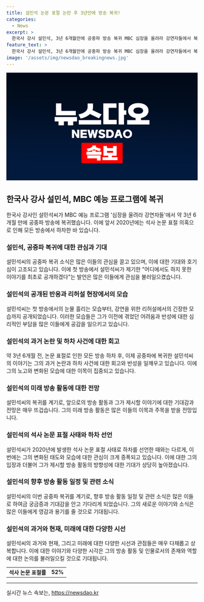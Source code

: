 ```yaml
---
title: 설민석 논문 표절 논란 후 3년만에 방송 복귀!
categories:
  - News
excerpt: >
  한국사 강사 설민석, 3년 6개월만에 공중파 방송 복귀 MBC 심장을 울려라 강연자들에서 복귀한 설민석. 약 3년 6개월 전 논문 표절 논란 이후 처음 공중파 방송에 등장. 박명수와의 대화에서 긴장을 드러내며 강의 예고. 전체 강의는 19일 방영 예정. 2020년 표절 사과 후 방송 하차한 뒤, 이집트 클레오파트라 관련 역사 왜곡논란과 함께 논란에 휩싸였던 그에게 관심이 쏠릴 전망.
feature_text: >
  한국사 강사 설민석, 3년 6개월만에 공중파 방송 복귀 MBC 심장을 울려라 강연자들에서 복귀한 설민석. 약 3년 6개월 전 논문 표절 논란 이후 처음 공중파 방송에 등장. 박명수와의 대화에서 긴장을 드러내며 강의 예고. 전체 강의는 19일 방영 예정. 2020년 표절 사과 후 방송 하차한 뒤, 이집트 클레오파트라 관련 역사 왜곡논란과 함께 논란에 휩싸였던 그에게 관심이 쏠릴 전망.
image: '/assets/img/newsdao_breakingnews.jpg'
---
```


<p><img src="/assets/img/newsdao_breakingnews.jpg" alt="bookingtag 속보" /></p>

<h2 data-ke-size="size26">한국사 강사 설민석, MBC 예능 프로그램에 복귀</h2>

<p data-ke-size="size16">한국사 강사인 설민석씨가 MBC 예능 프로그램 '심장을 울려라 강연자들'에서 약 3년 6개월 만에 공중파 방송에 복귀했습니다. 이에 앞서 2020년에는 석사 논문 표절 의혹으로 인해 모든 방송에서 하차한 바 있습니다.</p>

<h3 data-ke-size="size24">설민석, 공중파 복귀에 대한 관심과 기대</h3>

<p data-ke-size="size16">설민석씨의 공중파 복귀 소식은 많은 이들의 관심을 끌고 있으며, 이에 대한 기대와 호기심이 고조되고 있습니다. 이에 첫 방송에서 설민석씨가 제기한 "어디에서도 하지 못한 이야기를 최초로 공개하겠다"는 발언은 많은 이들에게 관심을 불러일으켰습니다.</p>

<h3 data-ke-size="size24">설민석의 공개된 반응과 리허설 현장에서의 모습</h3>

<p data-ke-size="size16">설민석씨는 첫 방송에서의 눈물 흘리는 모습부터, 강연을 위한 리허설에서의 긴장한 모습까지 공개되었습니다. 이러한 모습들은 그가 이전에 겪었던 어려움과 반성에 대한 심리적인 부담을 많은 이들에게 공감을 일으키고 있습니다.</p>

<h3 data-ke-size="size24">설민석의 과거 논란 및 하차 사건에 대한 회고</h3>

<p data-ke-size="size16">약 3년 6개월 전, 논문 표절로 인한 모든 방송 하차 후, 이제 공중파에 복귀한 설민석씨의 이야기는 그의 과거 논란과 하차 사건에 대한 회고와 반성을 일깨우고 있습니다. 이에 그의 노고와 변화된 모습에 대한 이목이 집중되고 있습니다.</p>

<h3 data-ke-size="size24">설민석의 미래 방송 활동에 대한 전망</h3>

<p data-ke-size="size16">설민석씨의 복귀를 계기로, 앞으로의 방송 활동과 그가 제시할 이야기에 대한 기대감과 전망은 매우 뜨겁습니다. 그의 미래 방송 활동은 많은 이들의 이목과 주목을 받을 전망입니다.</p>

<h3 data-ke-size="size24">설민석의 석사 논문 표절 사태와 하차 선언</h3>

<p data-ke-size="size16">설민석씨가 2020년에 발생한 석사 논문 표절 사태로 하차를 선언한 때와는 다르게, 이번에는 그의 변화된 태도와 모습에 대한 관심이 크게 증폭되고 있습니다. 이에 대한 그의 입장과 더불어 그가 제시할 방송 활동의 방향성에 대한 기대가 상당히 높아졌습니다.</p>

<h3 data-ke-size="size24">설민석의 향후 방송 활동 일정 및 관련 소식</h3>

<p data-ke-size="size16">설민석씨의 이번 공중파 복귀를 계기로, 향후 방송 활동 일정 및 관련 소식은 많은 이들로 하여금 궁금증과 기대감을 안고 기다리게 되었습니다. 그의 새로운 이야기와 소식은 많은 이들에게 영감과 용기를 줄 것으로 기대됩니다.</p>

<h3 data-ke-size="size24">설민석의 과거와 현재, 미래에 대한 다양한 시선</h3>

<p data-ke-size="size16">설민석씨의 과거와 현재, 그리고 미래에 대한 다양한 시선과 관점들은 매우 다채롭고 상복합니다. 이에 대한 이야기와 다양한 시각은 그의 방송 활동 및 인물로서의 존재와 역할에 대한 논의를 불러일으킬 것으로 기대됩니다.</p>

<table>
  <tr>
    <td style="text-align: center; height: 17px;"><b>석사 논문 표절률</b></td>
    <td style="text-align: center; height: 17px;"><b>52%</b></td>
  </tr>
</table>

<hr>
실시간 뉴스 속보는, <a href="https://newsdao.kr" rel="dofollow">https://newsdao.kr</a>


